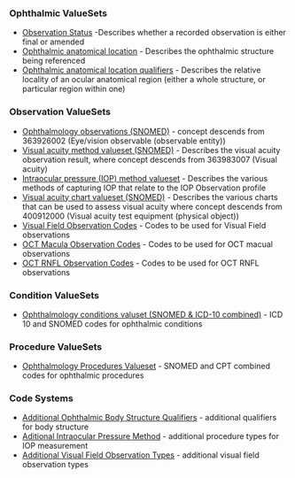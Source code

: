 
### Ophthalmic ValueSets
* [Observation Status](ValueSet-observation-final-status.html) -Describes whether a recorded observation is either final or amended
* [Ophthalmic anatomical location](ValueSet-body-site-eye.html) - Describes the ophthalmic structure being referenced
* [Ophthalmic anatomical location qualifiers](ValueSet-qualifiers.html) - Describes the relative locality of an ocular anatomical region (either a whole structure, or particular region within one)

### Observation ValueSets
* [Ophthalmology observations (SNOMED)](ValueSet-observable-entities.html) - concept descends from 363926002 (Eye/vision observable (observable entity))
* [Visual acuity method valueset (SNOMED)](ValueSet-observation-visual-acuity.html) - Describes the visual acuity observation result, where concept descends from 363983007 (Visual acuity)
* [Intraocular pressure (IOP) method valueset](ValueSet-iop-methods.html) - Describes the various methods of capturing IOP that relate to the IOP Observation profile
* [Visual acuity chart valueset (SNOMED)](ValueSet-observation-visual-acuity-methods.html) - Describes the various charts that can be used to assess visual acuity where concept descends from 400912000 (Visual acuity test equipment (physical object))
* [Visual Field Observation Codes](ValueSet-observation-visual-field.html) - Codes to be used for Visual Field observations
* [OCT Macula Observation Codes](ValueSet-observation-oct-macula.html) - Codes to be used for OCT macual observations
* [OCT RNFL Observation Codes](ValueSet-observation-oct-rnfl.html) - Codes to be used for OCT RNFL observations


### Condition ValueSets
* [Ophthalmology conditions valuset (SNOMED & ICD-10 combined)](ValueSet-conditions.html) - ICD 10 and SNOMED codes for ophthalmic conditions

### Procedure ValueSets
* [Ophthalmology Procedures Valueset](ValueSet-procedure-snomed.html) - SNOMED and CPT combined codes for ophthalmic procedures

### Code Systems
* [Additional Ophthalmic Body Structure Qualifiers](CodeSystem-qualifiers.html) - additional qualifiers for body structure
* [Aditional Intraocular Pressure Method](CodeSystem-iop-methods.html) - additional procedure types for IOP measurement
* [Additional Visual Field Observation Types](CodeSystem-visual-field-observations.html) - additional visual field observation types
